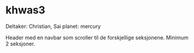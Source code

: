 # khwas3

Deltaker: Christian, Sai
planet: mercury

Header med en navbar som scroller til de forskjellige seksjonene. Minimum 2 seksjoner.

